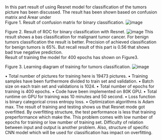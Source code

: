 In this part result of using Resnet model for classification of the tumors picture has been discussed. The result has been shown based on confusion matrix and Arear under  
Figure 1. Result of confusion matrix for binary classification.
![image](https://user-images.githubusercontent.com/85686755/145583369-eeb39dea-b6a0-4158-aadd-937fd3f098f7.png)

Figure 2. Result of ROC for binary classification with Resnet. 
![image](https://user-images.githubusercontent.com/85686755/145583408-c1b64deb-6e3d-4a1b-b7de-e65b7efc1675.png)
This result shows a bas classification for malignant tumor cancer. For benign tumors classification the result is better. Precision of achieved classification for benign tumors is 65%. But recall result of this part is 0.56 that shows bad true negative prediction.    
Result of training the model for 400 epochs has shown on Figure3.
 
Figure 3. Learning diagram of training for tumors classification.
![image](https://user-images.githubusercontent.com/85686755/145583475-ea33fcbf-ce2f-4bc4-b327-9f52b783ae41.png)

•	Total number of pictures for training here is 19473 pictures.
•	Training samples have been furthermore divided to train set and validation. 
•	Batch size on each train set and validations is 1024.
•	Total number of epochs for training is 400 epochs.
•	Code have been implemented on 80K GPU.
•	Total runtime on GPU for training was 10 minutes and 50 second.
•	 Loss function is binary categorical cross entropy loss.
•	Optimization algorithms is Adam max.
The result of training and testing shows us that Resnet mode got overfitted. By overfitting structure, the test performance is less that training preperformance which make the. This problem comes with low number of epochs for training or low number of training set. Difficulty of relation between input and output is another problem. Also, structure of specific CNN model which will be used for classification has impact on overfitting.


